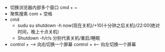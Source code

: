 - 切换浏览器内部多个窗口 cmd + ~
- 聚焦搜素 com +  空格
- cmd
  - sudu su   shutdown  -h now(现在关机)/+10(十分钟之后关机)/22:00(绝对时间，晚上十点关机)
  - Shutdown -h/r/s 分别代表关机/重启/睡眠
- control + --> 向右切换一个屏幕
  control + <-- 向左切换一个屏幕

